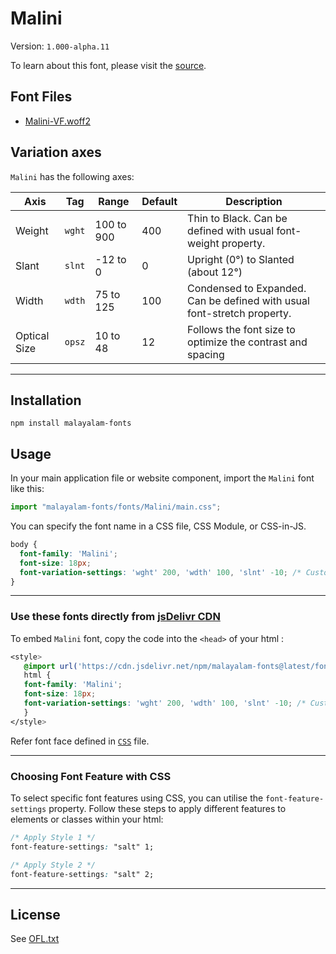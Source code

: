 # Malini

Version: `1.000-alpha.11`

To learn about this font, please visit the [source](https://gitlab.com/smc/fonts/Malini).

## Font Files

* [Malini-VF.woff2](Malini-VF.woff2)

## Variation axes

`Malini` has the following axes:

| Axis       | Tag    | Range        | Default | Description                                                     |
| ---------- | ------ | ------------ | ------- | --------------------------------------------------------------- |
| Weight  | `wght` | 100 to 900       | 400       | Thin to Black. Can be defined with usual font-weight property.                      |
| Slant     | `slnt` | -12 to 0       | 0       | Upright (0°) to Slanted (about 12°)                                                |
| Width     | `wdth` | 75 to 125  | 100     | Condensed to Expanded. Can be defined with usual font-stretch property. |
| Optical Size     | `opsz` | 10 to 48  | 12     | Follows the font size to optimize the contrast and spacing |


---

## Installation

```shell
npm install malayalam-fonts
```
## Usage

In your main application file or website component, import the `Malini` font like this:

```javascript
import "malayalam-fonts/fonts/Malini/main.css";
```
You can specify the font name in a CSS file, CSS Module, or CSS-in-JS.

```css
body {
  font-family: 'Malini';
  font-size: 18px;
  font-variation-settings: 'wght' 200, 'wdth' 100, 'slnt' -10; /* Custom axis settings */
}
```
---

### Use these fonts directly from [jsDelivr CDN](https://www.jsdelivr.com/package/npm/malayalam-fonts)

To embed `Malini` font, copy the code into the `<head>` of your html :

```css
<style>
   @import url('https://cdn.jsdelivr.net/npm/malayalam-fonts@latest/fonts/Malini/main.min.css');
   html {
   font-family: 'Malini';
   font-size: 18px;
   font-variation-settings: 'wght' 200, 'wdth' 100, 'slnt' -10; /* Custom axis settings */
   }
</style>
```
Refer font face defined in [`CSS`](main.css) file.

---
### Choosing Font Feature with CSS

To select specific font features using CSS, you can utilise the `font-feature-settings` property. Follow these steps to apply different features to elements or classes within your html:

```css
/* Apply Style 1 */
font-feature-settings: "salt" 1;

/* Apply Style 2 */
font-feature-settings: "salt" 2;
```

---
## License

See [OFL.txt](OFL.txt)
